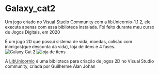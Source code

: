 # Galaxy_cat2
 Um jogo criado no Visual Studio Community com a libUnicornio-1.1.2, ele executa apenas com essa biblioteca instalada.
 Foi feito durante meu curso de Jogos Digitais, em 2020

 É um jogo 2D que possui sistema de vida, moedas, colisão com inimigos(que desconta da vida), loja de itens e 4 fases.  
![Galaxy Cat 2](https://img.itch.zone/aW1hZ2UvNjg2NjgzLzM3ODEyNjAucG5n/original/3iSudW.png)
![loja de itens](https://img.itch.zone/aW1hZ2UvNjg2NjgzLzM3ODExNTAucG5n/original/PakPVm.png)

A [LibUnicornio](https://libunicornio.readthedocs.io/en/latest/) é uma biblioteca para criação de jogos 2D no Visual Studio community, criada por Guilherme Alan Johan
